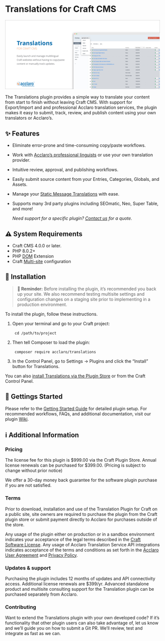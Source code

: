 # Translations for Craft CMS

![repo-img](./resources/img/image.jpg)

The Translations plugin provides a simple way to translate your content from start to finish without leaving Craft CMS. With support for Export/Import and and professional Acclaro translation services, the plugin makes it easy to submit, track, review, and publish content using your own translators or Acclaro’s.

## ✨ Features
- Eliminate error-prone and time-consuming copy/paste workflows.
- Work with [Acclaro’s professional linguists](https://www.acclaro.com/services/?utm_campaign=Craft%20Plugin%20Store&utm_source=Craft%20Plugin%20Store%20Listing%20-%20Human%20Translation%20Services&utm_medium=Listing) or use your own translation provider.
- Intuitive review, approval, and publishing workflows.
- Easily submit source content from your Entries, Categories, Globals, and Assets.
- Manage your [Static Message Translations](https://craftcms.com/docs/3.x/sites.html#static-message-translations) with ease.
- Supports many 3rd party plugins including SEOmatic, Neo, Super Table, and more!

  *Need support for a specific plugin? [Contact us](http://www.acclaro.com/translation-services-cost/?utm_campaign=Craft%20Plugin%20Store&utm_source=Craft%20Plugin%20Store%20Listing%20-%20Third%20Party%20Plugins%20Quote&utm_medium=Listing) for a quote.*

## ⚠️ System Requirements
- Craft CMS 4.0.0 or later.
- PHP 8.0.2+
- PHP [DOM](https://docs.craftcms.com/v3/requirements.html#optional-php-extensions) Extension
- Craft [Multi-site](https://craftcms.com/docs/3.x/sites.html) configuration

## 🔌 Installation

> **🔔 Reminder:** Before installing the plugin, it’s recommended you back up your site. We also recommend testing multisite settings and configuration changes on a staging site prior to implementing in a production environment.

To install the plugin, follow these instructions.

1. Open your terminal and go to your Craft project:

        cd /path/to/project

2. Then tell Composer to load the plugin:

        composer require acclaro/translations

3. In the Control Panel, go to Settings → Plugins and click the “Install” button for Translations.

You can also [install Translations via the Plugin Store](https://plugins.craftcms.com/translations) or from the Craft Control Panel.

## 🚀 Gettings Started

Please refer to the [Getting Started Guide](https://github.com/AcclaroInc/craft-translations/wiki/Getting-Started) for detailed plugin setup. For recommended workflows, FAQs, and additional documentation, visit our plugin [Wiki](https://github.com/AcclaroInc/craft-translations/wiki).

## ℹ️ Additional Information
### Pricing
The license fee for this plugin is $999.00 via the Craft Plugin Store. Annual license renewals can be purchased for $399.00. (Pricing is subject to change without prior notice)

We offer a 30-day money back guarantee for the software plugin purchase if you are not satisfied.

### Terms
Prior to download, installation and use of the Translation Plugin for Craft on a public site, site owners are required to purchase the plugin from the Craft plugin store or submit payment directly to Acclaro for purchases outside of the store.

Any usage of the plugin either on production or in a sandbox environment indicates your acceptance of the legal terms described in the [Craft Software License](https://craftcms.github.io/license/). Any usage of Acclaro Translation Service API integrations indicates acceptance of the terms and conditions as set forth in the [Acclaro User Agreement](https://my.acclaro.com/pages/useragreement) and [Privacy Policy](https://www.acclaro.com/privacy-policy/).

### Updates & support
Purchasing the plugin includes 12 months of updates and API connectivity access. Additional license renewals are $399/yr. Advanced standalone product and multisite consulting support for the Translation plugin can be purchased separately from Acclaro.

### Contributing
Want to extend the Translations plugin with your own developed code? If it’s functionality that other plugin users can also take advantage of, let us know and we’ll guide you on how to submit a Git PR.  We’ll review, test and integrate as fast as we can.
